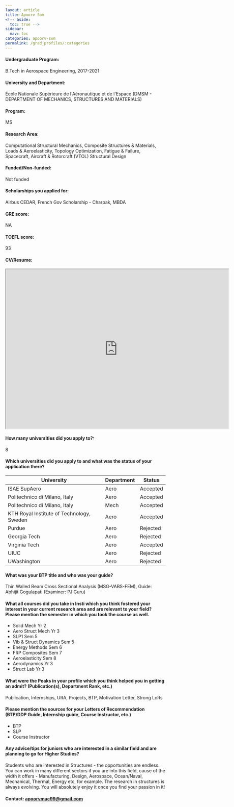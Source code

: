 ```yaml
---
layout: article
title: Apoorv Som
<!-- aside:
  toc: true -->
sidebar:
  nav: toc
categories: apoorv-som
permalink: /grad_profiles/:categories
---
```


<!-- # Hi, this is the page for Apoorv.  -->
<!-- Write Program if different from Btech Aero-->
#### Undergraduate Program:
B.Tech in Aerospace Engineering, 2017-2021
#### University and Department: 
École Nationale Supérieure de l'Aéronautique et de l'Espace (DMSM - DEPARTMENT OF MECHANICS, STRUCTURES AND MATERIALS)
#### Program:
MS
#### Research Area: 
Computational Structural Mechanics, Composite Structures & Materials, Loads & Aeroelasticity, Topology Optimization, Fatigue & Failure, Spacecraft, Aircraft & Rotorcraft (VTOL) Structural Design
#### Funded/Non-funded:
Not funded
#### Scholarships you applied for:
Airbus CEDAR, French Gov Scholarship - Charpak, MBDA
#### GRE score:
NA
#### TOEFL score: 
93
#### CV/Resume:

<iframe src="https://drive.google.com/file/d/18v0CmaJ_Gupfzh5PQeQRp3x5t_kYTsZl/preview" width="700" height="500" allow="autoplay"></iframe>

#### How many universities did you apply to?: 
8
#### Which universities did you apply to and what was the status of your application there? 

| University | Department | Status | 
| -----------|------------|--------|
|ISAE SupAero| Aero|	Accepted|
|	Politechnico di Milano, Italy| Aero|	Accepted|
|	Politechnico di Milano, Italy| Mech|	Accepted|
|	KTH Royal Institute of Technology, Sweden| Aero|	Accepted|
|	Purdue| Aero|	Rejected|
|	Georgia Tech| Aero|	Rejected|
|	Virginia Tech| Aero|	Accepted|
|	UIUC| Aero| 	Rejected|
|UWashington |Aero|Rejected|

#### What was your BTP title and who was your guide?
Thin Walled Beam Cross Sectional Analysis (MSG-VABS-FEM), Guide: Abhijit Gogulapati (Examiner: PJ Guru)

#### What all courses did you take in Insti which you think fostered your interest in your current research area and are relevant to your field? Please mention the semester in which you took the course as well.
* Solid Mech Yr 2
* Aero Struct Mech Yr 3
* SLP1 Sem 5
* Vib & Struct Dynamics Sem 5
* Energy Methods Sem 6
* FRP Composites Sem 7
* Aeroelasticity Sem 8
* Aerodynamics Yr 3
* Struct Lab Yr 3

#### What were the Peaks in your profile which you think helped you in getting an admit? (Publication(s), Department Rank, etc.)
Publication, Internships, URA, Projects, BTP, Motivation Letter, Strong LoRs

#### Please mention the sources for your Letters of Recommendation (BTP/DDP Guide, Internship guide, Course Instructor, etc.)
* BTP
* SLP
* Course Instructor

#### Any advice/tips for juniors who are interested in a similar field and are planning to go for Higher Studies?
Students who are interested in Structures - the opportunities are endless. You can work in many different sectors if you are into this field, cause of the width it offers - Manufacturing, Design, Aerospace, Ocean/Naval, Mechanical, Thermal, Energy etc, for example. The research in structures is always evolving. You will absolutely enjoy it once you find your passion in it!

#### Contact: [apoorvmac99@gmail.com](mailto:apoorvmac99@gmail.com)